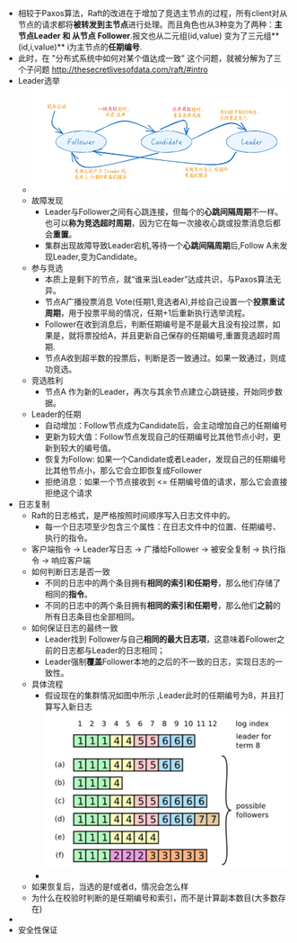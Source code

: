 - 相较于Paxos算法，Raft的改进在于增加了竞选主节点的过程，所有client对从节点的请求都将**被转发到主节点**进行处理。而且角色也从3种变为了两种：**主节点Leader 和 从节点 Follower**.报文也从二元组(id,value) 变为了三元组**(id,i,value)** i为主节点的**任期编号**.
- 此时，在 "分布式系统中如何对某个值达成一致" 这个问题，就被分解为了三个子问题 http://thesecretlivesofdata.com/raft/#intro
- Leader选举
	- ![image.png](../assets/image_1691650325344_0.png)
	- 故障发现
		- Leader与Follower之间有心跳连接，但每个的**心跳间隔周期**不一样。也可以**称为竞选超时周期**，因为它在每一次接收心跳或投票消息后都会**重置**。
		- 集群出现故障导致Leader宕机,等待一个**心跳间隔周期**后,Follow A未发现Leader,变为Candidate。
	- 参与竞选
		- 本质上是剩下的节点，就“谁来当Leader”达成共识，与Paxos算法无异。
		- 节点A广播投票消息 Vote(任期1,竞选者A),并给自己设置一个**投票重试周期**，用于投票平局的情况，任期+1后重新执行选举流程。
		- Follower在收到消息后，判断任期编号是不是最大且没有投过票，如果是，就将票投给A，并且更新自己保存的任期编号,重置竞选超时周期.
		- 节点A收到超半数的投票后，判断是否一致通过。如果一致通过，则成功竞选。
	- 竞选胜利
		- 节点A 作为新的Leader，再次与其余节点建立心跳链接，开始同步数据。
	- Leader的任期
		- 自动增加：Follow节点成为Candidate后，会主动增加自己的任期编号
		- 更新为较大值：Follow节点发现自己的任期编号比其他节点小时，更新到较大的编号值。
		- 恢复为Follow: 如果一个Candidate或者Leader，发现自己的任期编号比其他节点小，那么它会立即恢复成Follower
		- 拒绝消息：如果一个节点接收到 <= 任期编号值的请求，那么它会直接拒绝这个请求
- 日志复制
	- Raft的日志格式，是严格按照时间顺序写入日志文件中的。
		- 每一个日志项至少包含三个属性：在日志文件中的位置、任期编号、执行的指令。
	- 客户端指令 -> Leader写日志 -> 广播给Follower -> 被安全复制 -> 执行指令 -> 响应客户端
	- 如何判断日志是否一致
		- 不同的日志中的两个条目拥有**相同的索引和任期号**，那么他们存储了相同的**指令**。
		- 不同的日志中的两个条目拥有**相同的索引和任期号**，那么他们**之前**的所有日志条目也全部相同。
	- 如何保证日志的最终一致
		- Leader找到 Follower与自己**相同的最大日志项**，这意味着Follower之前的日志都与Leader的日志相同；
		- Leader强制**覆盖**Follower本地的之后的不一致的日志，实现日志的一致性。
	- 具体流程
		- 假设现在的集群情况如图中所示 ,Leader此时的任期编号为8，并且打算写入新日志 ![image.png](../assets/image_1691658462538_0.png)
		-
	- 如果恢复后，当选的是f或者d，情况会怎么样
	- 为什么在校验时判断的是任期编号和索引，而不是计算副本数目(大多数存在)
-
- 安全性保证